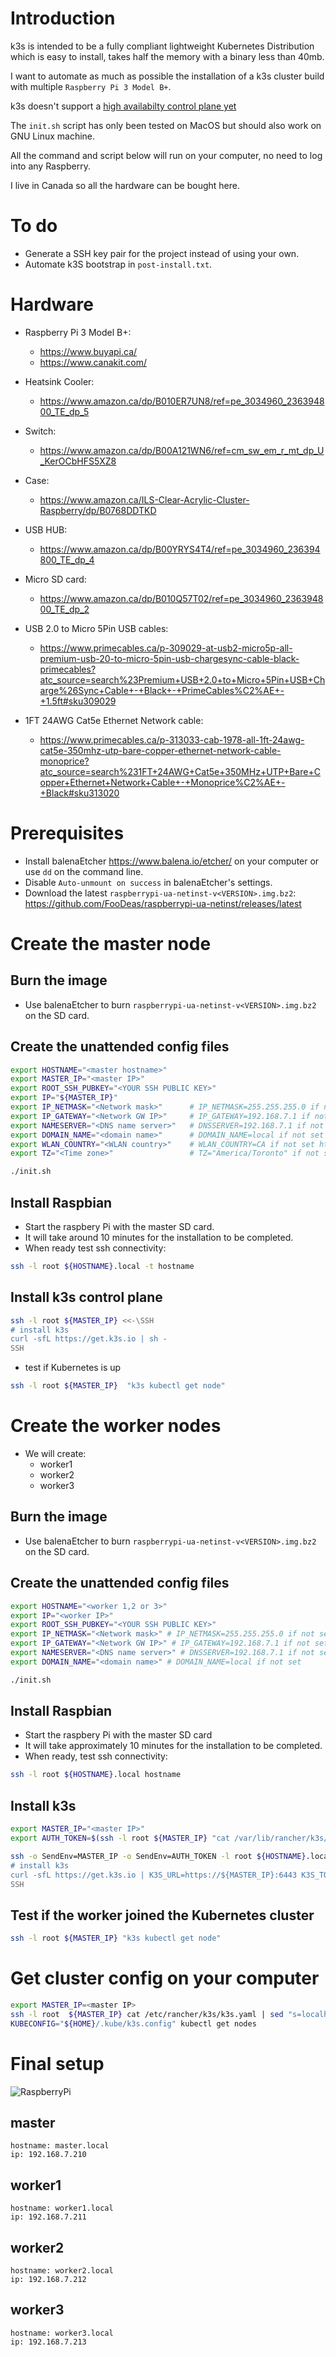 # Introduction

k3s is intended to be a fully compliant lightweight Kubernetes Distribution which is easy to install, takes half the memory with a binary less than 40mb.

I want to automate as much as possible the installation of a k3s cluster build with multiple `Raspberry Pi 3 Model B+`.

k3s doesn't support a [high availabilty control plane yet](https://github.com/rancher/k3s#server-ha)

The `init.sh` script has only been tested on MacOS but should also work on GNU Linux machine.

All the command and script below will run on your computer, no need to log into any Raspberry.

I live in Canada so all the hardware can be bought here.

# To do

* Generate a SSH key pair for the project instead of using your own.
* Automate k3S bootstrap in `post-install.txt`.

# Hardware

* Raspberry Pi 3 Model B+:
    * https://www.buyapi.ca/
    * https://www.canakit.com/

* Heatsink Cooler:
    * https://www.amazon.ca/dp/B010ER7UN8/ref=pe_3034960_236394800_TE_dp_5

* Switch:
    * https://www.amazon.ca/dp/B00A121WN6/ref=cm_sw_em_r_mt_dp_U_KerOCbHFS5XZ8

* Case:
    * https://www.amazon.ca/ILS-Clear-Acrylic-Cluster-Raspberry/dp/B0768DDTKD

* USB HUB:
    * https://www.amazon.ca/dp/B00YRYS4T4/ref=pe_3034960_236394800_TE_dp_4

* Micro SD card:
    * https://www.amazon.ca/dp/B010Q57T02/ref=pe_3034960_236394800_TE_dp_2

* USB 2.0 to Micro 5Pin USB cables:
    * https://www.primecables.ca/p-309029-at-usb2-micro5p-all-premium-usb-20-to-micro-5pin-usb-chargesync-cable-black-primecables?atc_source=search%23Premium+USB+2.0+to+Micro+5Pin+USB+Charge%26Sync+Cable+-+Black+-+PrimeCables%C2%AE+-+1.5ft#sku309029

* 1FT 24AWG Cat5e Ethernet Network cable:
    * https://www.primecables.ca/p-313033-cab-1978-all-1ft-24awg-cat5e-350mhz-utp-bare-copper-ethernet-network-cable-monoprice?atc_source=search%231FT+24AWG+Cat5e+350MHz+UTP+Bare+Copper+Ethernet+Network+Cable+-+Monoprice%C2%AE+-+Black#sku313020


# Prerequisites

* Install balenaEtcher https://www.balena.io/etcher/ on your computer or use `dd` on the command line.
* Disable `Auto-unmount on success` in balenaEtcher's settings.
* Download the latest `raspberrypi-ua-netinst-v<VERSION>.img.bz2`: https://github.com/FooDeas/raspberrypi-ua-netinst/releases/latest

# Create the master node

## Burn the image

* Use balenaEtcher to burn `raspberrypi-ua-netinst-v<VERSION>.img.bz2` on the SD card.

## Create the unattended config files

``` sh
export HOSTNAME="<master hostname>"
export MASTER_IP="<master IP>"
export ROOT_SSH_PUBKEY="<YOUR SSH PUBLIC KEY>"
export IP="${MASTER_IP}"
export IP_NETMASK="<Network mask>"      # IP_NETMASK=255.255.255.0 if not set
export IP_GATEWAY="<Network GW IP>"     # IP_GATEWAY=192.168.7.1 if not set
export NAMESERVER="<DNS name server>"   # DNSSERVER=192.168.7.1 if not set
export DOMAIN_NAME="<domain name>"      # DOMAIN_NAME=local if not set
export WLAN_COUNTRY="<WLAN country>"    # WLAN_COUNTRY=CA if not set https://github.com/FooDeas/raspberrypi-ua-netinst/blob/devel/doc/wlan_country.txt
export TZ="<Time zone>"                 # TZ="America/Toronto" if not set https://github.com/FooDeas/raspberrypi-ua-netinst/blob/devel/doc/timezone.txt

./init.sh
```

## Install Raspbian

* Start the raspbery Pi with the master SD card.
* It will take around 10 minutes for the installation to be completed.
* When ready test ssh connectivity:
``` sh
ssh -l root ${HOSTNAME}.local -t hostname
```
## Install k3s control plane

```sh
ssh -l root ${MASTER_IP} <<-\SSH
# install k3s
curl -sfL https://get.k3s.io | sh -
SSH
```
* test if Kubernetes is up
```sh
ssh -l root ${MASTER_IP}  "k3s kubectl get node"
```

# Create the worker nodes

* We will create:
    * worker1
    * worker2
    * worker3

## Burn the image

* Use balenaEtcher to burn `raspberrypi-ua-netinst-v<VERSION>.img.bz2` on the SD card.

## Create the unattended config files

``` sh
export HOSTNAME="<worker 1,2 or 3>"
export IP="<worker IP>"
export ROOT_SSH_PUBKEY="<YOUR SSH PUBLIC KEY>"
export IP_NETMASK="<Network mask>" # IP_NETMASK=255.255.255.0 if not set
export IP_GATEWAY="<Network GW IP>" # IP_GATEWAY=192.168.7.1 if not set
export NAMESERVER="<DNS name server>" # DNSSERVER=192.168.7.1 if not set
export DOMAIN_NAME="<domain name>" # DOMAIN_NAME=local if not set

./init.sh
```

## Install Raspbian

* Start the raspbery Pi with the master SD card
* It will take approximately 10 minutes for the installation to be completed.
* When ready, test ssh connectivity:
``` sh
ssh -l root ${HOSTNAME}.local hostname
```

## Install k3s

```sh
export MASTER_IP="<master IP>"
export AUTH_TOKEN=$(ssh -l root ${MASTER_IP} "cat /var/lib/rancher/k3s/server/node-token")

ssh -o SendEnv=MASTER_IP -o SendEnv=AUTH_TOKEN -l root ${HOSTNAME}.local <<-\SSH
# install k3s
curl -sfL https://get.k3s.io | K3S_URL=https://${MASTER_IP}:6443 K3S_TOKEN=${AUTH_TOKEN} sh -
SSH
```

## Test if the worker joined the Kubernetes cluster

```sh
ssh -l root ${MASTER_IP} "k3s kubectl get node"
```

# Get cluster config on your computer

```sh
export MASTER_IP=<master IP>
ssh -l root  ${MASTER_IP} cat /etc/rancher/k3s/k3s.yaml | sed "s=localhost:6443=${MASTER_IP}:6443=g" > ${HOME}/.kube/k3s.config
KUBECONFIG="${HOME}/.kube/k3s.config" kubectl get nodes
```
# Final setup

![RaspberryPi](img/rasp_pi.jpg)

## master

    hostname: master.local
    ip: 192.168.7.210

## worker1

    hostname: worker1.local
    ip: 192.168.7.211

## worker2

    hostname: worker2.local
    ip: 192.168.7.212

## worker3

    hostname: worker3.local
    ip: 192.168.7.213
